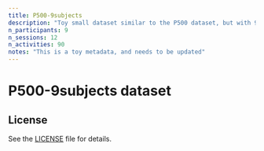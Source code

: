 ```yaml
---
title: P500-9subjects
description: "Toy small dataset similar to the P500 dataset, but with 9 subjects, including all the activities and sessions."
n_participants: 9
n_sessions: 12
n_activities: 90
notes: "This is a toy metadata, and needs to be updated"
---
```


# P500-9subjects dataset


## License

See the [LICENSE](LICENSE) file for details.
